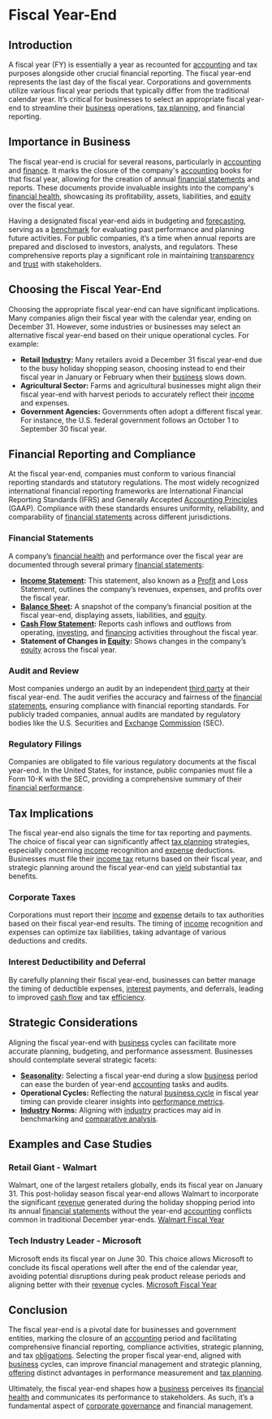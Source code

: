 # Fiscal Year-End

## Introduction
A fiscal year (FY) is essentially a year as recounted for [accounting](../a/accounting.md) and tax purposes alongside other crucial financial reporting. The fiscal year-end represents the last day of the fiscal year. Corporations and governments utilize various fiscal year periods that typically differ from the traditional calendar year. It’s critical for businesses to select an appropriate fiscal year-end to streamline their [business](../b/business.md) operations, [tax planning](../t/tax_planning.md), and financial reporting.

## Importance in Business
The fiscal year-end is crucial for several reasons, particularly in [accounting](../a/accounting.md) and [finance](../f/finance.md). It marks the closure of the company's [accounting](../a/accounting.md) books for that fiscal year, allowing for the creation of annual [financial statements](../f/financial_statements.md) and reports. These documents provide invaluable insights into the company's [financial health](../f/financial_health.md), showcasing its profitability, assets, liabilities, and [equity](../e/equity.md) over the fiscal year.

Having a designated fiscal year-end aids in budgeting and [forecasting](../f/forecasting.md), serving as a [benchmark](../b/benchmark.md) for evaluating past performance and planning future activities. For public companies, it’s a time when annual reports are prepared and disclosed to investors, analysts, and regulators. These comprehensive reports play a significant role in maintaining [transparency](../t/transparency.md) and [trust](../t/trust.md) with stakeholders.

## Choosing the Fiscal Year-End
Choosing the appropriate fiscal year-end can have significant implications. Many companies align their fiscal year with the calendar year, ending on December 31. However, some industries or businesses may select an alternative fiscal year-end based on their unique operational cycles. For example:

* **Retail [Industry](../i/industry.md):** Many retailers avoid a December 31 fiscal year-end due to the busy holiday shopping season, choosing instead to end their fiscal year in January or February when their [business](../b/business.md) slows down.
* **Agricultural Sector:** Farms and agricultural businesses might align their fiscal year-end with harvest periods to accurately reflect their [income](../i/income.md) and expenses.
* **Government Agencies:** Governments often adopt a different fiscal year. For instance, the U.S. federal government follows an October 1 to September 30 fiscal year.

## Financial Reporting and Compliance
At the fiscal year-end, companies must conform to various financial reporting standards and statutory regulations. The most widely recognized international financial reporting frameworks are International Financial Reporting Standards (IFRS) and Generally Accepted [Accounting Principles](../a/accounting_principles.md) (GAAP). Compliance with these standards ensures uniformity, reliability, and comparability of [financial statements](../f/financial_statements.md) across different jurisdictions.

### Financial Statements
A company’s [financial health](../f/financial_health.md) and performance over the fiscal year are documented through several primary [financial statements](../f/financial_statements.md):

* **[Income Statement](../i/income_statement.md):** This statement, also known as a [Profit](../p/profit.md) and Loss Statement, outlines the company’s revenues, expenses, and profits over the fiscal year.
* **[Balance Sheet](../b/balance_sheet.md):** A snapshot of the company’s financial position at the fiscal year-end, displaying assets, liabilities, and [equity](../e/equity.md).
* **[Cash Flow Statement](../c/cash_flow_statement.md):** Reports cash inflows and outflows from operating, [investing](../i/investing.md), and [financing](../f/financing.md) activities throughout the fiscal year.
* **Statement of Changes in [Equity](../e/equity.md):** Shows changes in the company’s [equity](../e/equity.md) across the fiscal year.

### Audit and Review
Most companies undergo an audit by an independent [third party](../t/third_party.md) at their fiscal year-end. The audit verifies the accuracy and fairness of the [financial statements](../f/financial_statements.md), ensuring compliance with financial reporting standards. For publicly traded companies, annual audits are mandated by regulatory bodies like the U.S. Securities and [Exchange](../e/exchange.md) [Commission](../c/commission.md) (SEC).

### Regulatory Filings
Companies are obligated to file various regulatory documents at the fiscal year-end. In the United States, for instance, public companies must file a Form 10-K with the SEC, providing a comprehensive summary of their [financial performance](../f/financial_performance.md).

## Tax Implications
The fiscal year-end also signals the time for tax reporting and payments. The choice of fiscal year can significantly affect [tax planning](../t/tax_planning.md) strategies, especially concerning [income](../i/income.md) recognition and [expense](../e/expense.md) deductions. Businesses must file their [income tax](../i/income_tax.md) returns based on their fiscal year, and strategic planning around the fiscal year-end can [yield](../y/yield.md) substantial tax benefits.

### Corporate Taxes
Corporations must report their [income](../i/income.md) and [expense](../e/expense.md) details to tax authorities based on their fiscal year-end results. The timing of [income](../i/income.md) recognition and expenses can optimize tax liabilities, taking advantage of various deductions and credits.

### Interest Deductibility and Deferral
By carefully planning their fiscal year-end, businesses can better manage the timing of deductible expenses, [interest](../i/interest.md) payments, and deferrals, leading to improved [cash flow](../c/cash_flow.md) and tax [efficiency](../e/efficiency.md).

## Strategic Considerations
Aligning the fiscal year-end with [business](../b/business.md) cycles can facilitate more accurate planning, budgeting, and performance assessment. Businesses should contemplate several strategic facets:

* **[Seasonality](../s/seasonality.md):** Selecting a fiscal year-end during a slow [business](../b/business.md) period can ease the burden of year-end [accounting](../a/accounting.md) tasks and audits.
* **Operational Cycles:** Reflecting the natural [business cycle](../b/business_cycle.md) in fiscal year timing can provide clearer insights into [performance metrics](../p/performance_metrics.md).
* **[Industry](../i/industry.md) Norms:** Aligning with [industry](../i/industry.md) practices may aid in benchmarking and [comparative analysis](../c/comparative_analysis.md).

## Examples and Case Studies

### Retail Giant - Walmart
Walmart, one of the largest retailers globally, ends its fiscal year on January 31. This post-holiday season fiscal year-end allows Walmart to incorporate the significant [revenue](../r/revenue.md) generated during the holiday shopping period into its annual [financial statements](../f/financial_statements.md) without the year-end [accounting](../a/accounting.md) conflicts common in traditional December year-ends. [Walmart Fiscal Year](https://corporate.walmart.com)

### Tech Industry Leader - Microsoft
Microsoft ends its fiscal year on June 30. This choice allows Microsoft to conclude its fiscal operations well after the end of the calendar year, avoiding potential disruptions during peak product release periods and aligning better with their [revenue](../r/revenue.md) cycles. [Microsoft Fiscal Year](https://www.microsoft.com/en-us/investor/sec-filings.aspx)

## Conclusion
The fiscal year-end is a pivotal date for businesses and government entities, marking the closure of an [accounting](../a/accounting.md) period and facilitating comprehensive financial reporting, compliance activities, strategic planning, and tax [obligations](../o/obligation.md). Selecting the proper fiscal year-end, aligned with [business](../b/business.md) cycles, can improve financial management and strategic planning, [offering](../o/offering.md) distinct advantages in performance measurement and [tax planning](../t/tax_planning.md).

Ultimately, the fiscal year-end shapes how a [business](../b/business.md) perceives its [financial health](../f/financial_health.md) and communicates its performance to stakeholders. As such, it’s a fundamental aspect of [corporate governance](../c/corporate_governance.md) and financial management.
